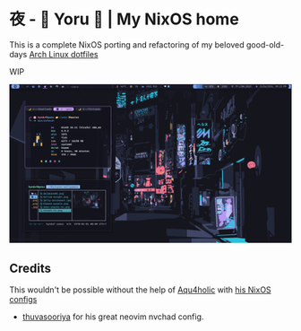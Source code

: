 # 夜 - 🌸 Yoru 🌙 | My NixOS home 

This is a complete NixOS porting and refactoring of my beloved good-old-days [Arch Linux dotfiles](https://github.com/HynDuf/dotfiles)

WIP

<div align="center">
<img src=".github/screenshots/showcase-simple.png" alt="simple">
</div>

## Credits

This wouldn't be possible without the help of [Aqu4holic](https://github.com/aqu4holic) with [his NixOS configs](https://github.com/aqu4holic/yuki)

- [thuvasooriya](https://github.com/thuvasooriya) for his great neovim nvchad config.
